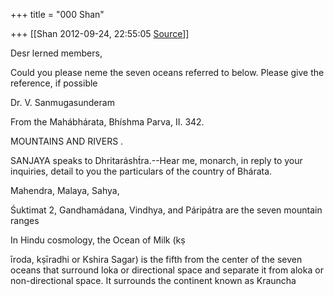 +++
title = "000 Shan"

+++
[[Shan	2012-09-24, 22:55:05 [Source](https://groups.google.com/g/samskrita/c/d2C1M8oFbSU)]]



Desr lerned members,



Could you please neme the seven oceans referred to below. Please give the reference, if possible



Dr. V. Sanmugasunderam









From the Mahábhárata, Bhíshma Parva, II. 342.

MOUNTAINS AND RIVERS .

SANJAYA speaks to Dhritarásht́ra.--Hear me, monarch, in reply to your inquiries, detail to you the particulars of the country of Bhárata.

Mahendra, Malaya, Sahya,

Śuktimat 2, Gandhamádana, Vindhya, and Páripátra are the seven mountain ranges

In Hindu cosmology, the Ocean of Milk (kṣ

īroda, kṣīradhi or Kshira Sagar) is the fifth from the center of the seven oceans that surround loka or directional space and separate it from aloka or non-directional space. It surrounds the continent known as Krauncha


